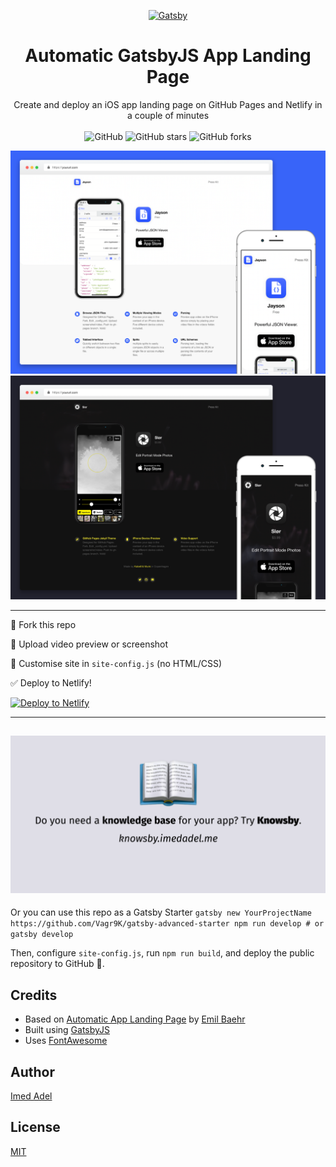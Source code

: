 
<p align="center">
  <a href="https://www.gatsbyjs.org">
    <img alt="Gatsby" src="https://www.gatsbyjs.org/monogram.svg" width="60" />
  </a>
</p>
<h1 align="center">
  Automatic GatsbyJS App Landing Page
</h1>
<p align="center">
  Create and deploy an iOS app landing page on GitHub Pages and Netlify in a couple of minutes<br><br>
  <img alt="GitHub" src="https://img.shields.io/github/license/ImedAdel/automatic-gatsbyjs-app-landing-page.svg">
  <img alt="GitHub stars" src="https://img.shields.io/github/stars/ImedAdel/automatic-gatsbyjs-app-landing-page.svg">
  <img alt="GitHub forks" src="https://img.shields.io/github/forks/ImedAdel/automatic-gatsbyjs-app-landing-page.svg">
</p>


![Automatic GatsbyJS App Landing Page](https://raw.githubusercontent.com/ImedAdel/Mac-Arabic-Keyboard-for-Windows/master/68747470733a2f2f656d696c62616568722e636f6d2f66696c65732f6a6179736f6e312e706e67.png)
![Automatic GatsbyJS App Landing Page](https://raw.githubusercontent.com/ImedAdel/Mac-Arabic-Keyboard-for-Windows/master/68747470733a2f2f656d696c62616568722e636f6d2f66696c65732f736c6f72312e706e67.png)

----

🔧 Fork this repo

📲 Upload video preview or screenshot

🎨 Customise site in `site-config.js` (no HTML/CSS)

✅ Deploy to Netlify!


[![Deploy to Netlify](https://www.netlify.com/img/deploy/button.svg)](https://app.netlify.com/start/deploy?repository=https://github.com/ImedAdel/automatic-gatsbyjs-app-landing-page)

----
[![Knowsby, a knowledge base using Markdown and GatsbyJS](https://raw.githubusercontent.com/ImedAdel/media/master/knowsbypub.png)](https://knowsby.imedadel.me)
----

Or you can use this repo as a Gatsby Starter
``
gatsby new YourProjectName https://github.com/Vagr9K/gatsby-advanced-starter
npm run develop # or gatsby develop
``

Then, configure `site-config.js`, run `npm run build`, and deploy the public repository to GitHub 🎉.

## Credits
- Based on [Automatic App Landing Page](https://github.com/emilbaehr/automatic-app-landing-page) by [Emil Baehr](https://emilbaehr.com/)
- Built using [GatsbyJS](https://gatsbyjs.org)
- Uses [FontAwesome](https://fortawesome.github.io/Font-Awesome/)

## Author
[Imed Adel](https://github.com/ImedAdel)

## License
[MIT](LICENSE)
